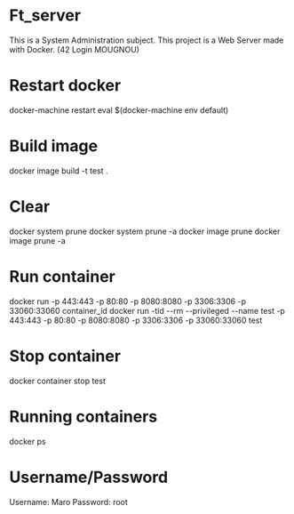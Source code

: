 # Ft_server
 This is a System Administration subject. This project is a Web Server made with Docker. (42 Login MOUGNOU)

# Restart docker
docker-machine restart
eval $(docker-machine env default)

# Build image
docker image build -t test .

# Clear
docker system prune
docker system prune -a
docker image prune
docker image prune -a

# Run container
docker run -p 443:443 -p 80:80 -p 8080:8080 -p 3306:3306 -p 33060:33060 container_id
docker run -tid --rm --privileged --name test -p 443:443 -p 80:80 -p 8080:8080 -p 3306:3306 -p 33060:33060 test

# Stop container
docker container stop test

# Running containers
docker ps

# Username/Password
Username: Maro
Password: root
